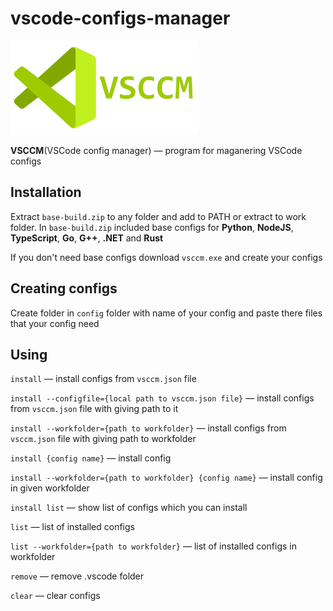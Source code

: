 # vscode-configs-manager

<img src="imgs/preview.png" width="300px">

**VSCCM**(VSCode config manager) — program for maganering VSCode configs

## Installation

Extract `base-build.zip` to any folder and add to PATH or extract to work folder. In `base-build.zip` included base configs for **Python**, **NodeJS**, **TypeScript**, **Go**, **G++**, **.NET** and **Rust**

If you don't need base configs download `vsccm.exe` and create your configs

## Creating configs

Create folder in `config` folder with name of your config and paste there files that your config need

## Using

`install` — install configs from `vsccm.json` file

`install --configfile={local path to vsccm.json file}` — install configs from `vsccm.json` file with giving path to it

`install --workfolder={path to workfolder}` — install configs from `vsccm.json` file with giving path to workfolder

`install {config name}` — install config

`install --workfolder={path to workfolder} {config name}` — install config in given workfolder

`install list` — show list of configs which you can install

`list` — list of installed configs

`list --workfolder={path to workfolder}` — list of installed configs in workfolder

`remove` — remove .vscode folder

`clear` — clear configs
